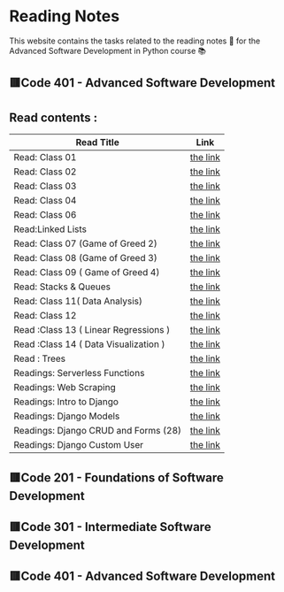 # **Reading Notes**
This website contains the tasks related to the reading notes :page_facing_up: for the Advanced Software Development in Python course :books:
##  :red_square:Code 401 - Advanced Software Development

## Read contents : 

| Read Title     | Link |
| -------------- | ----------- |
 |Read: Class 01 |  [the link ](readings/Read_Class_01)      |
|Read: Class 02   |  [the link ](readings/Read_Class_02)      |
|Read: Class 03    |  [the link ](readings/Read_Class_03)      |
|Read: Class 04   |  [the link ](readings/readlass4)      |
 |Read: Class 06 |  [the link ](readings/Read_Class_06)      |
 |Read:Linked Lists|  [the link ](readings/Read_Linked_Lists)       |
 |Read: Class 07  (Game of Greed 2) |  [the link ](readings/READ_7)      |
  |Read: Class 08  (Game of Greed 3) |  [the link ](readings/read_8)      |
 |Read: Class 09  ( Game of Greed 4) |  [the link ](readings/READ_9)      |
|Read: Stacks & Queues |  [the link ](readings/Read_Stacks_Queues)      |
  |Read: Class 11( Data Analysis) |  [the link ](readings/README_11)      |
|Read: Class 12 |  [the link ](readings/Read_Class_12)      |
|Read :Class 13 ( Linear Regressions )|  [the link ](readings/READ_13)      |
|Read :Class 14 ( Data Visualization )|  [the link ](readings/read_14)      |
|Read : Trees|  [the link ](readings/read15)      |
|Readings: Serverless Functions|  [the link ](readings/read_15)      |
|Readings: Web Scraping|  [the link ](readings/readme_17)      |
|Readings: Intro to Django|  [the link ](readings/readme26)      |
|Readings: Django Models|  [the link ](readings/Django_Models27)      |
|Readings: Django CRUD and Forms (28)|  [the link ](readings/read_28)      |
|Readings: Django Custom User|  [the link ](readings/readme29.md)      |





 



##  :red_square:Code 201 - Foundations of Software Development
## :red_square:Code 301 - Intermediate Software Development
## :red_square:Code 401 - Advanced Software Development
